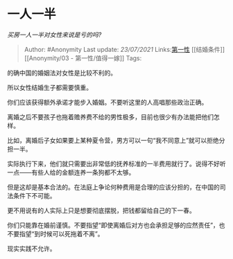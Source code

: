 # 一人一半
*买房一人一半对女性来说是亏的吗?*

> Author: #Anonymity
> Last update: *23/07/2021*
> Links:[第一性](https://zhihu.com/collection/369876193) [[结婚条件]] [[Anonymity/03 - 第一性/值得一嫁]]
> Tags:

的确中国的婚姻法对女性是比较不利的。

所以女性结婚生子都需要慎重。

你们应该获得额外承诺才能步入婚姻。不要听这里的人高唱那些政治正确。

离婚之后不要孩子也拖着赡养费不给的男性极多，目前也很少有办法能把他们怎样。

比如，离婚后子女如果要上某种夏令营，男方可以一句“我不同意上”就可以拒绝分担一半。

实际执行下来，他们就只需要出非常低的抚养标准的一半费用就行了。说得不好听一点——有些人给的金额连养一条狗都不太够。

但是这却是基本合法的。在法庭上争论何种费用是合理的应该分担的，在中国的司法条件下不可能。

更不用说有的人实际上只是想要彻底摆脱，把钱都留给自己的下一春。

你们只能靠在婚前谨慎。不要指望“即使离婚后对方也会承担足够的应然责任”，也不要指望“到时候可以死拖着不离”。

现实实践不允许。
